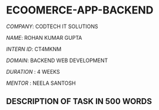 # ECOOMERCE-APP-BACKEND

*COMPANY*: CODTECH IT SOLUTIONS

*NAME*: ROHAN KUMAR GUPTA 

*INTERN ID*: CT4MKNM

*DOMAIN*: BACKEND WEB DEVELOPMENT

*DURATION* : 4 WEEKS

*MENTOR* : NEELA SANTOSH

## DESCRIPTION OF TASK  IN 500 WORDS

